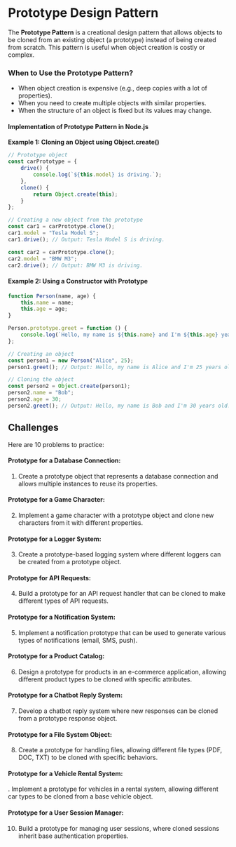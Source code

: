 # Prototype Design Pattern 

The **Prototype Pattern** is a creational design pattern that allows objects to be cloned from an existing object (a prototype) instead of being created from scratch. This pattern is useful when object creation is costly or complex.


### When to Use the Prototype Pattern?
- When object creation is expensive (e.g., deep copies with a lot of properties).
- When you need to create multiple objects with similar properties.
- When the structure of an object is fixed but its values may change.

#### Implementation of Prototype Pattern in Node.js
**Example 1: Cloning an Object using Object.create()**

```javascript
// Prototype object
const carPrototype = {
    drive() {
        console.log(`${this.model} is driving.`);
    },
    clone() {
        return Object.create(this);
    }
};

// Creating a new object from the prototype
const car1 = carPrototype.clone();
car1.model = "Tesla Model S";
car1.drive(); // Output: Tesla Model S is driving.

const car2 = carPrototype.clone();
car2.model = "BMW M3";
car2.drive(); // Output: BMW M3 is driving.
```



#### Example 2: Using a Constructor with Prototype


```javascript 
function Person(name, age) {
    this.name = name;
    this.age = age;
}

Person.prototype.greet = function () {
    console.log(`Hello, my name is ${this.name} and I'm ${this.age} years old.`);
};

// Creating an object
const person1 = new Person("Alice", 25);
person1.greet(); // Output: Hello, my name is Alice and I'm 25 years old.

// Cloning the object
const person2 = Object.create(person1);
person2.name = "Bob";
person2.age = 30;
person2.greet(); // Output: Hello, my name is Bob and I'm 30 years old.

```

## Challenges  
Here are 10 problems to practice:

#### Prototype for a Database Connection:
1. Create a prototype object that represents a database connection and allows multiple instances to reuse its properties.

#### Prototype for a Game Character:
2. Implement a game character with a prototype object and clone new characters from it with different properties.

#### Prototype for a Logger System:
3. Create a prototype-based logging system where different loggers can be created from a prototype object.

#### Prototype for API Requests:
4. Build a prototype for an API request handler that can be cloned to make different types of API requests.

#### Prototype for a Notification System:
5. Implement a notification prototype that can be used to generate various types of notifications (email, SMS, push).

#### Prototype for a Product Catalog:
6. Design a prototype for products in an e-commerce application, allowing different product types to be cloned with specific attributes.

#### Prototype for a Chatbot Reply System:
7. Develop a chatbot reply system where new responses can be cloned from a prototype response object.

#### Prototype for a File System Object:
8. Create a prototype for handling files, allowing different file types (PDF, DOC, TXT) to be cloned with specific behaviors.

#### Prototype for a Vehicle Rental System:
. Implement a prototype for vehicles in a rental system, allowing different car types to be cloned from a base vehicle object.

#### Prototype for a User Session Manager:
10. Build a prototype for managing user sessions, where cloned sessions inherit base authentication properties.
